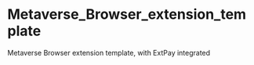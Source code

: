 # Metaverse_Browser_extension_template
 Metaverse Browser extension template, with ExtPay integrated
  